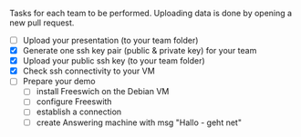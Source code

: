 Tasks for each team to be performed.
Uploading data is done by opening a new pull request.

- [ ] Upload your presentation (to your team folder)
- [x] Generate one ssh key pair (public & private key) for your team
- [x] Upload your public ssh key (to your team folder)
- [x] Check ssh connectivity to your VM
- [ ] Prepare your demo
	- [ ] install Freeswich on the Debian VM
	- [ ] configure Freeswith
	- [ ] establish a connection
	- [ ] create Answering machine with msg
		 "Hallo - geht net"
